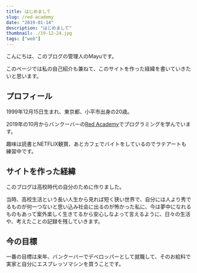 ```yaml
---
title: はじめまして
slug: /red-academy
date: "2019-01-14"
description: "はじめまして"
thumbnail: ./19-12-24.jpg
tags: ["web"]
---
```


こんにちは、このブログの管理人のMayuです。

このページでは私の自己紹介も兼ねて、このサイトを作った経緯を書いていきたいと思います。

## プロフィール

1999年12月15日生まれ、東京都、小平市出身の20歳。

2019年の10月からバンクーバーの[Red Academy](https://redacademy.com/campus/vancouver/)でプログラミングを学んでいます。

趣味は読書とNETFLIX観賞、あとカフェでバイトをしているのでラテアートも練習中です。

## サイトを作った経緯

このブログは高校時代の自分のために作りました。

当時、高校生活という長い人生から見れば短く狭い世界で、自分には人より秀でるものが何一つないと思い込み社会に出るのが怖かった私に、今は夢中になれるものもあって案外楽しく生きてるから安心しなよって言えるように、日々の生活や、考えたことの記録を残していきます。

## 今の目標

一番の目標は来年、バンクーバーでデベロッパーとして就職して、そのお給料で実家と自分にエスプレッソマシンを買うことです。



